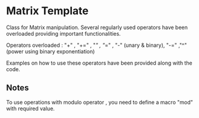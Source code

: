 # Matrix Template

Class for Matrix manipulation. Several regularly used operators have been overloaded providing important functionalities.

Operators overloaded :
"+" , "+=" , "*" , "*=" , "-" (unary & binary), "-=" ,"^" (power using binary exponentiation)

Examples on how to use these operators have been provided along with the code.

## Notes
To use operations with modulo operator , you need to define a macro "mod" with required value.